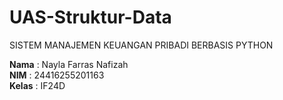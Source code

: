 # UAS-Struktur-Data
SISTEM MANAJEMEN KEUANGAN PRIBADI BERBASIS PYTHON

**Nama**  : Nayla Farras Nafizah  
**NIM**   : 24416255201163  
**Kelas** : IF24D

